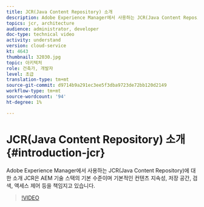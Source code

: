 ```yaml
---
title: JCR(Java Content Repository) 소개
description: Adobe Experience Manager에서 사용하는 JCR(Java Content Repository)에 대한 소개 JCR은 AEM 기술 스택의 기본 수준이며 기본적인 컨텐츠 지속성, 저장 공간, 검색, 액세스 제어 등을 책임지고 있습니다.
topics: jcr, architecture
audience: administrator, developer
doc-type: technical video
activity: understand
version: cloud-service
kt: 4643
thumbnail: 32030.jpg
topic: 아키텍처
role: 건축가, 개발자
level: 초급
translation-type: tm+mt
source-git-commit: d9714b9a291ec3ee5f3dba9723de72bb120d2149
workflow-type: tm+mt
source-wordcount: '94'
ht-degree: 1%

---
```



# JCR(Java Content Repository) 소개 {#introduction-jcr}

Adobe Experience Manager에서 사용하는 JCR(Java Content Repository)에 대한 소개 JCR은 AEM 기술 스택의 기본 수준이며 기본적인 컨텐츠 지속성, 저장 공간, 검색, 액세스 제어 등을 책임지고 있습니다.

>[!VIDEO](https://video.tv.adobe.com/v/32030/?quality=12&learn=on)

